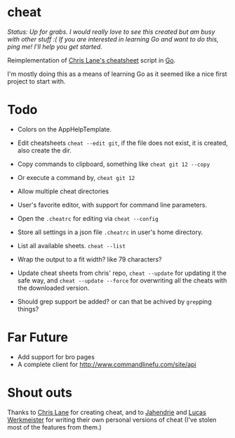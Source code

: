 # cheat

*Status: Up for grabs. I would really love to see this created but am busy with other stuff :( If you are interested in learning Go and want to do this, ping me! I'll help you get started.*

Reimplementation of [Chris Lane's cheatsheet](https://github.com/chrisallenlane/cheat) script in [Go](http://golang.org/). 

I'm mostly doing this as a means of learning Go as it seemed like a nice first project to start with. 

# Todo

* Colors on the AppHelpTemplate.

* Edit cheatsheets `cheat --edit git`, if the file does not exist, it is created, also create the dir.

* Copy commands to clipboard, something like `cheat git 12 --copy`
* Or execute a command by, `cheat git 12`

* Allow multiple cheat directories
* User's favorite editor, with support for command line parameters.
* Open the `.cheatrc` for editing via `cheat --config`
* Store all settings in a json file `.cheatrc` in user's home directory.

* List all available sheets. `cheat --list`

* Wrap the output to a fit width? like 79 characters?

* Update cheat sheets from chris' repo, `cheat --update` for updating it the safe way, and `cheat --update --force` for overwriting all the cheats with the downloaded version.

* Should grep support be added? or can that be achived by `grep`ping things?

# Far Future

* Add support for bro pages
* A complete client for http://www.commandlinefu.com/site/api

# Shout outs

Thanks to [Chris Lane](http://github.com/chrisallenlane/) for creating cheat, and to [Jahendrie](https://github.com/jahendrie/) and [Lucas Werkmeister](https://github.com/lucaswerkmeister) for writing their own personal versions of cheat (I've stolen most of the features from them.)
